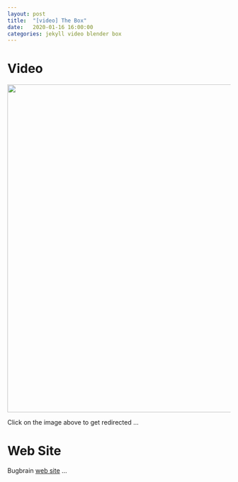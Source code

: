 ```yaml
---
layout: post
title:  "[video] The Box"
date:   2020-01-16 16:00:00
categories: jekyll video blender box
---
```


# Video

<div id='350954618' class="vimeo"><a
href='https://vimeo.com/350954618'><img
src='/assets/video_the_box.jpg' height="740"
class="img-thumbnail"/></a></div>

Click on the image above to get redirected ...

# Web Site

Bugbrain [web site][thebox] ...

[thebox]: http://www.bugbrain.com/thebox/#
